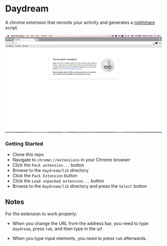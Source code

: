 
# Daydream

A chrome extension that records your activity and generates a [nightmare](https://github.com/segmentio/nightmare) script.

![Demo](lib/images/demo.gif)

### Getting Started

* Clone this repo
* Navigate to `chrome://extensions` in your Chrome browser
* Click the `Pack extension...` button
* Browse to the `daydream/lib` directory
* Click the `Pack Extension` button
* Click the `Load unpacked extension...` button
* Browse to the `daydream/lib` directory and press the `Select` button

## Notes

For the extension to work properly:

* When you change the URL from the address bar, you need to type `daydream`, press `tab`, and then type in the url

* When you type input elements, you need to press `tab` afterwards.
